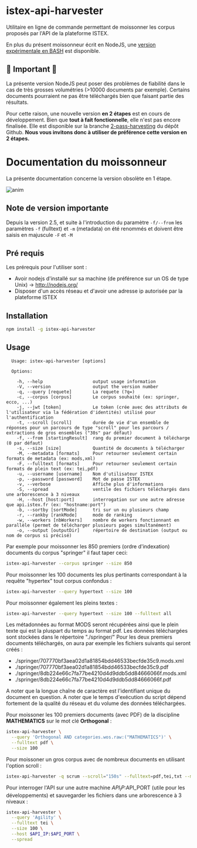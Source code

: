 # istex-api-harvester

Utilitaire en ligne de commande permettant de moissonner les corpus proposés par l'API de la plateforme ISTEX.

En plus du présent moissonneur écrit en NodeJS, une [version expérimentale en BASH](https://github.com/istex/istex-api-harvester/tree/master/misc/bash) est disponible.

## 🚧 Important 🚧
La présente version NodeJS peut poser des problèmes de fiabilité dans le cas de très grosses volumétries (>10000 documents par exemple). Certains documents pourraient ne pas être téléchargés bien que faisant partie des résultats.

Pour cette raison, une nouvelle version **en 2 étapes** est en cours de développement. Bien que **tout à fait fonctionnelle**, elle n'est pas encore finalisée. Elle est disponible sur la branche [2-pass-harvesting](https://github.com/istex/istex-api-harvester/tree/2-pass-harvesting) du dépôt Github. **Nous vous invitons donc à utiliser de préférence cette version en 2 étapes.**

# Documentation du moissonneur
La présente documentation concerne la version obsolète en 1 étape.

![anim](https://cloud.githubusercontent.com/assets/328244/14159865/d012b4b6-f6d8-11e5-8dd2-7766896cd462.gif)

## Note de version importante
Depuis la version 2.5, et suite à l'introduction du paramètre `-f/--from` les paramètres `-f` (fulltext) et `-m` (metadata) on été renommés et doivent être saisis en majuscule `-F` et `-M`  

## Pré requis

Les prérequis pour l'utiliser sont :
* Avoir nodejs d'installé sur sa machine (de préférence sur un OS de type Unix) -> http://nodejs.org/
* Disposer d'un accès réseau et d'avoir une adresse ip autorisée par la plateforme ISTEX

## Installation

```bash
npm install -g istex-api-harvester
```

## Usage

```
  Usage: istex-api-harvester [options]

  Options:

    -h, --help                   output usage information
    -V, --version                output the version number
    -q, --query [requete]        La requete (?q=) 
    -c, --corpus [corpus]        Le corpus souhaité (ex: springer, ecco, ...)
    -j, --jwt [token]            Le token (crée avec des attributs de l'utilisateur via la fédération d'identités) utilisé pour l'authentification
    -t, --scroll [scroll]        durée de vie d'un ensemble de réponses pour un parcours de type "scroll" pour les parcours / extractions de gros ensembles ("30s" par défaut)
    -f, --from [startingResult]  rang du premier document à télécharge (0 par défaut)
    -s, --size [size]            Quantité de documents à télécharger
    -M, --metadata [formats]     Pour retourner seulement certain formats de metadata (ex: mods,xml)
    -F, --fulltext [formats]     Pour retourner seulement certain formats de plein text (ex: tei,pdf)
    -u, --username [username]    Nom d'utilisateur ISTEX
    -p, --password [password]    Mot de passe ISTEX
    -v, --verbose                Affiche plus d'informations
    -S, --spread                 ventile des fichiers téléchargés dans une arborescence à 3 niveaux
    -H, --host [host:port]       interrogation sur une autre adresse que api.istex.fr (ex: "hostname:port")
    -b, --sortby [sortMode]      tri sur un ou plusieurs champ
    -r, --rankby [rankMode]      mode de ranking 
    -w, --workers [nbWorkers]    nombre de workers fonctionnant en parallèle (permet de télécharger plusieurs pages simultanément)
    -o, --output [outputDir]     répertoire de destination (output ou nom de corpus si précisé)
```

Par exemple pour moissonner les 850 premiers (ordre d'indexation) documents du corpus "springer" il faut taper ceci:
```bash
istex-api-harvester --corpus springer --size 850
```

Pour moissonner les 100 documents les plus pertinants correspondant à la requête "hypertex" tout corpus confondus :
```bash
istex-api-harvester --query hypertext --size 100
```

Pour moissonner également les pleins textes :
```bash
istex-api-harvester --query hypertext --size 100 --fulltext all
```

Les métadonnées au format MODS seront récupérées ainsi que le plein texte qui est la pluspart du temps au format pdf. Les données téléchargées sont stockées dans le répertoire "./springer/"
Pour les deux premiers documents téléchargés, on aura par exemple les fichiers suivants qui seront créés :
* ./springer/707770bf3aea02d1a81854bdd46533becfde35c9.mods.xml
* ./springer/707770bf3aea02d1a81854bdd46533becfde35c9.pdf
* ./springer/8db224e66c7fa77be4210d4d9ddb5dd84666066f.mods.xml
* ./springer/8db224e66c7fa77be4210d4d9ddb5dd84666066f.pdf

A noter que la longue chaîne de caractère est l'identifiant unique du document en question. A noter que le temps d'exécution du script dépend fortement de la qualité du réseau et du volume des données téléchargées.

Pour moissoner les 100 premiers documents (avec PDF) de la discipline **MATHEMATICS** sur le mot clé **Orthogonal** :
```bash
istex-api-harvester \
  --query 'Orthogonal AND categories.wos.raw:("MATHEMATICS")' \
  --fulltext pdf \
  --size 100
```

Pour moissoner un gros corpus avec de nombreux documents en utilisant l'option scroll :
```bash
istex-api-harvester -q scrum --scroll="150s" --fulltext=pdf,tei,txt --metadata=mods,xml --size=10000
```

Pour interroger l'API sur une autre machine $API_IP:$API_PORT (utile pour les développements) et sauvegarder les fichiers dans une arborescence à 3 niveaux :
```bash
istex-api-harvester \
  --query 'Agility' \
  --fulltext tei \
  --size 100 \
  --host $API_IP:$API_PORT \
  --spread
```
